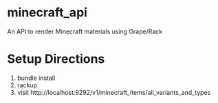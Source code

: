 # minecraft_api
An API to render Minecraft materials using Grape/Rack

# Setup Directions
1. bundle install
2. rackup
3. visit http://localhost:9292/v1/minecraft_items/all_variants_and_types
